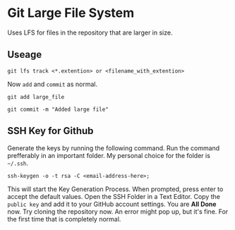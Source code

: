 # Git Large File System

Uses LFS for files in the repository that are larger in size.

## Useage

```terminal
git lfs track <*.extention> or <filename_with_extention>
```

Now `add` and `commit` as normal.

```terminal
git add large_file

git commit -m "Added large file"
```

## SSH Key for Github

Generate the keys by running the following command. Run the command prefferably in an important folder.
My personal choice for the folder is `~/.ssh`.

```terminal
ssh-keygen -o -t rsa -C <email-address-here>;
```

This will start the Key Generation Process. When prompted, press enter to accept the default values.
Open the SSH Folder in a Text Editor. Copy the `public key` and add it to your GitHub account settings.
You are **All Done** now. Try cloning the repository now.
An error might pop up, but it's fine. For the first time that is completely normal.
